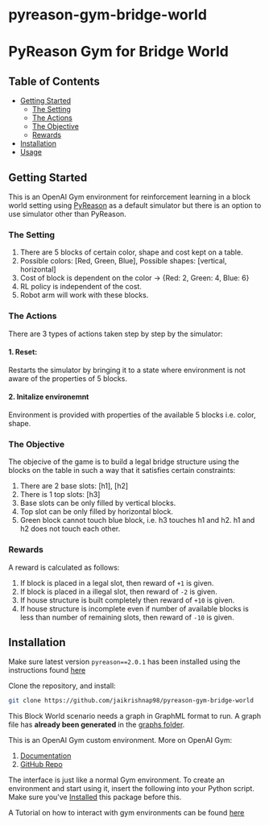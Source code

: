 # pyreason-gym-bridge-world
# PyReason Gym for Bridge World


## Table of Contents
  
* [Getting Started](#getting-started)
    * [The Setting](#the-setting)
    * [The Actions](#the-actions)
    * [The Objective](#the-objective)
    * [Rewards](#rewards)
* [Installation](#installation)
* [Usage](#usage)


## Getting Started
This is an OpenAI Gym environment for reinforcement learning in a block world setting using [PyReason](https://github.com/lab-v2/pyreason) as a default simulator but there is an option 
to use simulator other than PyReason.

### The Setting
1. There are 5 blocks of certain color, shape and cost kept on a table. 
2. Possible colors: [Red, Green, Blue], Possible shapes: [vertical, horizontal]
3. Cost of block is dependent on the color -> {Red: 2, Green: 4, Blue: 6}
4. RL policy is independent of the cost.
5. Robot arm will work with these blocks.

### The Actions
There are 3 types of actions taken step by step by the simulator:

#### 1. Reset: 
Restarts the simulator by bringing it to a state where environment is not aware of the properties of 5 blocks.

#### 2. Initalize environemnt
Environment is provided with properties of the available 5 blocks i.e. color, shape.



### The Objective
The objecive of the game is to build a legal bridge structure using the blocks on the table in such a way that it satisfies certain constraints:
1. There are 2 base slots: [h1], [h2]
2. There is 1 top slots:  [h3]
3. Base slots can be only filled by vertical blocks.
4. Top slot can be only filled by horizontal block.
7. Green block cannot touch blue block, i.e. h3 touches h1 and h2. h1 and h2 does not touch each other.
### Rewards
A reward is calculated as follows:

1. If block is placed in a legal slot, then reward of `+1` is given.
2. If block is placed in a illegal slot, then reward of `-2` is given.
4. If house structure is built completely then reward of `+10` is given.
5. If house structure is incomplete even if number of available blocks is less than number of remaining slots, then reward of `-10` is given.
## Installation
Make sure  latest version `pyreason==2.0.1` has been installed using the instructions found [here](https://github.com/lab-v2/pyreason#21-install-as-a-python-library)

Clone the repository, and install:
```bash
git clone https://github.com/jaikrishnap98/pyreason-gym-bridge-world
```


This Block World scenario needs a graph in GraphML format to run. A graph file has **already been generated** in the [graphs folder](pyreason_gym/pyreason_bridge_world/graph/bridge_world_graph.graphml/). 

This is an OpenAI Gym custom environment. More on OpenAI Gym:

1. [Documentation](https://www.gymlibrary.dev/)
2. [GitHub Repo](https://github.com/openai/gym)

The interface is just like a normal Gym environment. To create an environment and start using it, insert the following into your Python script. Make sure you've [Installed](#installation) this package before this.

A Tutorial on how to interact with gym environments can be found [here](https://www.gymlibrary.dev/)

